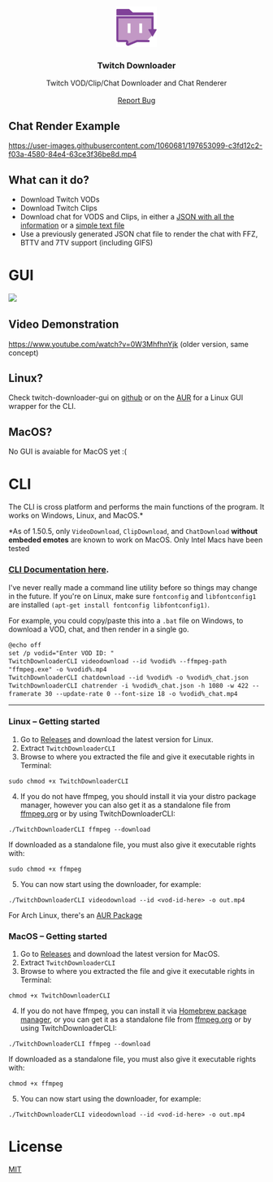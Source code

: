 <p align="center">
  <a href="https://github.com/lay295/TwitchDownloader">
    <img src="TwitchDownloaderWPF/Images/Logo.png" alt="Logo" width="80" height="80">
    
  </a>

  <h3 align="center">Twitch Downloader</h3>

  <p align="center">
    Twitch VOD/Clip/Chat Downloader and Chat Renderer
    <br />
    <br />
    <a href="https://github.com/lay295/TwitchDownloader/issues">Report Bug</a>
  </p>
</p>



## Chat Render Example
https://user-images.githubusercontent.com/1060681/197653099-c3fd12c2-f03a-4580-84e4-63ce3f36be8d.mp4


## What can it do?
- Download Twitch VODs
- Download Twitch Clips
- Download chat for VODS and Clips, in either a [JSON with all the information](https://pastebin.com/raw/YDgRe6X4) or a [simple text file](https://pastebin.com/raw/016azeQX)
- Use a previously generated JSON chat file to render the chat with FFZ, BTTV and 7TV support (including GIFS)

# GUI

![](https://i.imgur.com/bLegxGX.gif)

## Video Demonstration
https://www.youtube.com/watch?v=0W3MhfhnYjk
(older version, same concept)

## Linux?

Check twitch-downloader-gui on [github](https://github.com/mohad12211/twitch-downloader-gui) or on the [AUR](https://aur.archlinux.org/packages/twitch-downloader-gui) for a Linux GUI wrapper for the CLI.

## MacOS?

No GUI is avaiable for MacOS yet :(

# CLI

The CLI is cross platform and performs the main functions of the program. It works on Windows, Linux, and MacOS.*

*As of 1.50.5, only `VideoDownload`, `ClipDownload`, and `ChatDownload` **without embeded emotes** are known to work on MacOS. Only Intel Macs have been tested

### [CLI Documentation here](TwitchDownloaderCLI/README.md). 

I've never really made a command line utility before so things may change in the future. If you're on Linux, make sure `fontconfig` and `libfontconfig1` are installed `(apt-get install fontconfig libfontconfig1)`.

For example, you could copy/paste this into a `.bat` file on Windows, to download a VOD, chat, and then render in a single go.  
```
@echo off
set /p vodid="Enter VOD ID: "
TwitchDownloaderCLI videodownload --id %vodid% --ffmpeg-path "ffmpeg.exe" -o %vodid%.mp4
TwitchDownloaderCLI chatdownload --id %vodid% -o %vodid%_chat.json
TwitchDownloaderCLI chatrender -i %vodid%_chat.json -h 1080 -w 422 --framerate 30 --update-rate 0 --font-size 18 -o %vodid%_chat.mp4
```
---
### Linux – Getting started

1. Go to [Releases](https://github.com/lay295/TwitchDownloader/releases/) and download the latest version for Linux.
2. Extract `TwitchDownloaderCLI`
3. Browse to where you extracted the file and give it executable rights in Terminal:
```
sudo chmod +x TwitchDownloaderCLI
```
4. If you do not have ffmpeg, you should install it via your distro package manager, however you can also get it as a standalone file from [ffmpeg.org](https://ffmpeg.org/download.html) or by using TwitchDownloaderCLI:
```
./TwitchDownloaderCLI ffmpeg --download
```
If downloaded as a standalone file, you must also give it executable rights with:
```
sudo chmod +x ffmpeg
```
5. You can now start using the downloader, for example:
```
./TwitchDownloaderCLI videodownload --id <vod-id-here> -o out.mp4
```
For Arch Linux, there's an [AUR Package](https://aur.archlinux.org/packages/twitch-downloader-bin/)

### MacOS – Getting started
1. Go to [Releases](https://github.com/lay295/TwitchDownloader/releases/) and download the latest version for MacOS.
2. Extract `TwitchDownloaderCLI`
3. Browse to where you extracted the file and give it executable rights in Terminal:
```
chmod +x TwitchDownloaderCLI
```
4. If you do not have ffmpeg, you can install it via [Homebrew package manager](https://brew.sh/), or you can get it as a standalone file from [ffmpeg.org](https://ffmpeg.org/download.html) or by using TwitchDownloaderCLI:
```
./TwitchDownloaderCLI ffmpeg --download
```
If downloaded as a standalone file, you must also give it executable rights with:
```
chmod +x ffmpeg
```
5. You can now start using the downloader, for example:
```
./TwitchDownloaderCLI videodownload --id <vod-id-here> -o out.mp4
```

# License

[MIT](./LICENSE.txt)